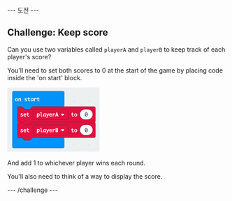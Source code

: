 \--- 도전 \---

## Challenge: Keep score

Can you use two variables called `playerA` and `playerB` to keep track of each player's score?

You'll need to set both scores to 0 at the start of the game by placing code inside the 'on start' block.

![스크린샷](images/reaction-on-start.png)

And add 1 to whichever player wins each round.

You'll also need to think of a way to display the score.

\--- /challenge \---